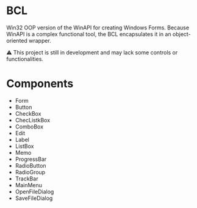 # BCL
Win32 OOP version of the WinAPI for creating Windows Forms.
Because WinAPI is a complex functional tool, the BCL encapsulates it in an object-oriented wrapper.

⚠ This project is still in development and may lack some controls or functionalities.

# Components 
- Form
- Button
- CheckBox
- ChecListkBox
- ComboBox
- Edit
- Label
- ListBox
- Memo
- ProgressBar
- RadioButton
- RadioGroup
- TrackBar
- MainMenu
- OpenFileDialog
- SaveFileDialog
